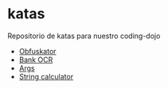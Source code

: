 # katas

Repositorio de katas para nuestro coding-dojo

* [Obfuskator](obfuscator/README.md)
* [Bank OCR](bank-ocr/README.md)
* [Args](args/README.md)
* [String calculator](https://osherove.com/tdd-kata-1)

